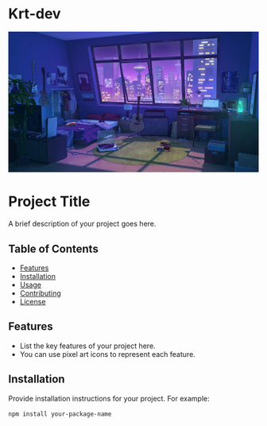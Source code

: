 # Krt-dev
<p align="center">
  <img src="https://github.com/Krt-dev/Krt-dev/blob/master/images/roomBanner.png?raw=true" alt="Pixel Art">
</p>

# Project Title

A brief description of your project goes here.

## Table of Contents

- [Features](#features)
- [Installation](#installation)
- [Usage](#usage)
- [Contributing](#contributing)
- [License](#license)

## Features

- List the key features of your project here.
- You can use pixel art icons to represent each feature.

## Installation

Provide installation instructions for your project. For example:

```bash
npm install your-package-name
